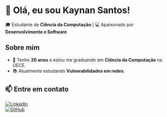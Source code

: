 ﻿
# 👋 Olá, eu sou Kaynan Santos!  

🎓 Estudante de **Ciência da Computação** | 💻 Apaixonado por **Desenvolvimento e Software**  

## Sobre mim  
- 📅 Tenho **20 anos** e estou me graduando em **Ciência da Computação** na UECE.  
- 📚 Atualmente estudando **Vulnerabilidades em redes**.  

## 📫 Entre em contato  
[![LinkedIn](https://img.shields.io/badge/LinkedIn-0077B5?style=for-the-badge&logo=linkedin&logoColor=white)](www.linkedin.com/in/kaynan-santos-ba295824a)  
[![GitHub](https://img.shields.io/badge/GitHub-100000?style=for-the-badge&logo=github&logoColor=white)](https://github.com/kaynanxd)  
